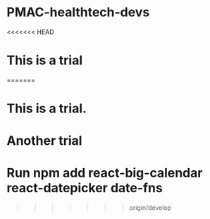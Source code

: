 # PMAC-healthtech-devs
<<<<<<< HEAD
# This is a trial
=======
# This is a trial.
# Another trial

# Run npm add react-big-calendar react-datepicker date-fns
>>>>>>> origin/develop
